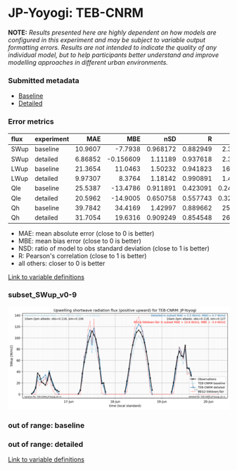 # JP-Yoyogi: TEB-CNRM

**NOTE:** *Results presented here are highly dependent on how models are configured in this experiment and may be subject to variable output formatting errors. Results are not intended to indicate the quality of any individual model, but to help participants better understand and improve modelling approaches in different urban environments.*

### Submitted metadata

- [Baseline](TEB-CNRM_JP-Yoyogi_baseline_attrs.md)
- [Detailed](TEB-CNRM_JP-Yoyogi_detailed_attrs.md)

### Error metrics

| flux   | experiment   |      MAE |        MBE |      nSD |        R |       5th |      95th |    RMSE |    cRMSE |      AMBE |     1-nSD |        1-R |   nSkewness |   nKurtosis |   Overlap |
|:-------|:-------------|---------:|-----------:|---------:|---------:|----------:|----------:|--------:|---------:|----------:|----------:|-----------:|------------:|------------:|----------:|
| SWup   | baseline     | 10.9607  |  -7.7938   | 0.968172 | 0.882949 |  2.38133  |  13.6553  | 17.7041 | 0.477141 |  7.7938   | 0.0318294 | 0.117051   |    2.1558   |   13.6918   | 0.16293   |
| SWup   | detailed     |  6.86852 |  -0.156609 | 1.11189  | 0.937618 |  2.38133  |   6.16424 | 12.9575 | 0.388902 |  0.156609 | 0.11189   | 0.0623823  |    0.509465 |    2.12417  | 0.140908  |
| LWup   | baseline     | 21.3654  |  11.0463   | 1.50232  | 0.941823 | 16.9017   |  78.9512  | 34.8988 | 0.653548 | 11.0463   | 0.502317  | 0.0581772  |    2.58689  |    2.09065  | 0.112889  |
| LWup   | detailed     |  9.97307 |   8.3764   | 1.18142  | 0.990891 |  1.45233  |  28.3882  | 14.4857 | 0.233317 |  8.3764   | 0.181419  | 0.00910901 |    0.889661 |    0.645122 | 0.0680639 |
| Qle    | baseline     | 25.5387  | -13.4786   | 0.911891 | 0.423091 |  0.244403 |  21.1337  | 41.5215 | 1.02952  | 13.4786   | 0.0881093 | 0.576909   |    0.623133 |    1.25848  | 0.354208  |
| Qle    | detailed     | 20.5962  | -14.9005   | 0.650758 | 0.557743 |  0.323509 |  43.2975  | 35.1727 | 0.835209 | 14.9005   | 0.349242  | 0.442257   |    0.498575 |    1.36993  | 0.309262  |
| Qh     | baseline     | 39.7842  |  34.4169   | 1.42997  | 0.889662 | 25.2975   | 109.109   | 58.0298 | 0.707414 | 34.4169   | 0.429969  | 0.110338   |    0.175904 |    0.19036  | 0.287934  |
| Qh     | detailed     | 31.7054  |  19.6316   | 0.909249 | 0.854548 | 26.0434   |  10.3414  | 39.6877 | 0.522246 | 19.6316   | 0.0907519 | 0.145452   |    0.191582 |    0.674329 | 0.322491  |

 - MAE: mean absolute error (close to 0 is better)
 - MBE: mean bias error (close to 0 is better)
 - NSD: ratio of model to obs standard deviation (close to 1 is better)
 - R: Pearson's correlation (close to 1 is better)
 - all others: closer to 0 is better

[Link to variable definitions](../modelattrs/variable_definitions.md)

### <a name="subset_swup_v0-9"></a>subset_SWup_v0-9
[![TEB-CNRM_JP-Yoyogi_subset_SWup_v0-9.png](TEB-CNRM_JP-Yoyogi_subset_SWup_v0-9.png)](TEB-CNRM_JP-Yoyogi_subset_SWup_v0-9.png)

### out of range: baseline


### out of range: detailed



[Link to variable definitions](../modelattrs/variable_definitions.md)

